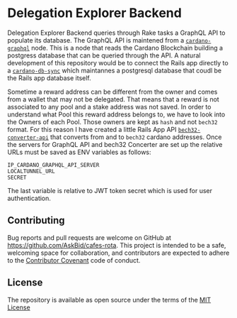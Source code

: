 # Delegation Explorer Backend

Delegation Explorer Backend queries through Rake tasks a GraphQL API to populate its database.
The GraphQL API is maintened from a [`cardano-graphql`](https://github.com/input-output-hk/cardano-graphql) node. This is a node that reads the Cardano Blockchain building a postgress database that can be queried through the API.
A natural development of this repository would be to connect the Rails app directly to a [`cardano-db-sync`](https://github.com/input-output-hk/cardano-db-sync) which maintannes a postgresql database that coudl be the Rails app database itself.

Sometime a reward address can be different from the owner and comes from a wallet that may not be delegated. That means that a reward is not associated to any pool and a stake address was not saved. In order to understand what Pool this reward address belongs to, we have to look into the Owners of each Pool. Those owners are kept as `hash` and not `bech32` format. For this reason I have created a little Rails App API [`bech32-converter-api`](https://github.com/AskBid/bech32-converter-api) that converts from and to `bech32` cardano addresses.
Once the servers for GraphQL API and bech32 Concerter are set up the relative URLs must be saved as ENV variables as follows:
```
IP_CARDANO_GRAPHQL_API_SERVER
LOCALTUNNEL_URL
SECRET
```
The last variable is relative to JWT token secret which is used for user authentication.

## Contributing

Bug reports and pull requests are welcome on GitHub at https://github.com/AskBid/cafes-rota. This project is intended to be a safe, welcoming space for collaboration, and contributors are expected to adhere to the [Contributor Covenant](contributor-covenant.org) code of conduct.

## License

The repository is available as open source under the terms of the [MIT License](http://opensource.org/licenses/MIT)